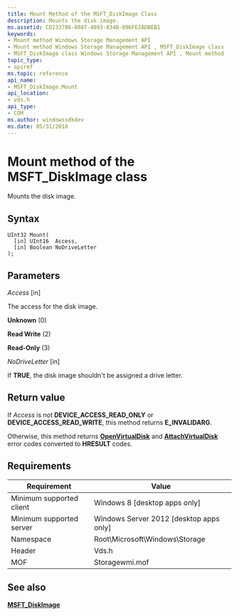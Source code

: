 ```yaml
---
title: Mount Method of the MSFT_DiskImage Class
description: Mounts the disk image.
ms.assetid: CD233786-8087-4093-834B-096FE2ADBEB1
keywords:
- Mount method Windows Storage Management API
- Mount method Windows Storage Management API , MSFT_DiskImage class
- MSFT_DiskImage class Windows Storage Management API , Mount method
topic_type:
- apiref
ms.topic: reference
api_name:
- MSFT_DiskImage.Mount
api_location:
- vds.h
api_type:
- COM
ms.author: windowssdkdev
ms.date: 05/31/2018
---
```


# Mount method of the MSFT\_DiskImage class

Mounts the disk image.

## Syntax


```mof
UInt32 Mount(
  [in] UInt16  Access,
  [in] Boolean NoDriveLetter
);
```



## Parameters

 

*Access* \[in\]
 

The access for the disk image.

 

**Unknown** (0)
 

**Read Write** (2)
 

**Read-Only** (3)
   

*NoDriveLetter* \[in\]
 

If **TRUE**, the disk image shouldn't be assigned a drive letter.

 

## Return value

If *Access* is not **DEVICE\_ACCESS\_READ\_ONLY** or **DEVICE\_ACCESS\_READ\_WRITE**, this method returns **E\_INVALIDARG**.

Otherwise, this method returns [**OpenVirtualDisk**](/windows/win32/api/virtdisk/nf-virtdisk-openvirtualdisk) and [**AttachVirtualDisk**](/windows/win32/api/virtdisk/nf-virtdisk-attachvirtualdisk) error codes converted to **HRESULT** codes.

## Requirements



| Requirement | Value |
|-------------------------------------|-------------------------------------------------------------------------------------------|
| Minimum supported client | Windows 8 \[desktop apps only\]                                                |
| Minimum supported server | Windows Server 2012 \[desktop apps only\]                                      |
| Namespace                | Root\\Microsoft\\Windows\\Storage                                              |
| Header                   |  Vds.h           |
| MOF                      |  Storagewmi.mof  |



## See also

 

[**MSFT\_DiskImage**](msft-diskimage.md)
 

 

